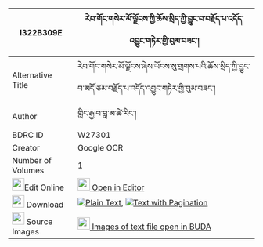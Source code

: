 |I322B309E|རེབ་གོང་གསེར་མོ་ལྗོངས་ཀྱི་ཆོས་སྲིད་ཀྱི་བྱུང་བ་བརྗོད་པ་འདོད་འབྱུང་གཏེར་གྱི་བུམ་བཟང་། 
| --- | --- 
|Alternative Title |རེབ་གོང་གསེར་མོ་ལྗོངས་ཞེས་ཡོངས་སུ་གྲགས་པའི་ཆོས་སྲིད་ཀྱི་བྱུང་བ་མདོ་ཙམ་བརྗོད་པ་འདོད་འབྱུང་གཏེར་གྱི་བུམ་བཟང་།
|Author| གླིང་རྒྱ་བ་བླ་མ་ཚེ་རིང་།
|BDRC ID | W27301
|Creator | Google OCR
|Number of Volumes| 1
|<img width="25" src="https://img.icons8.com/color/25/000000/edit-property.png">Edit Online| [<img width="25" src="https://avatars.githubusercontent.com/u/45091458?s=200&v=4"> Open in Editor](http://editor.openpecha.org/I322B309E)
|<img width="25" src="https://img.icons8.com/fluent/48/000000/download-2.png"/>  Download | [![](https://img.icons8.com/color/20/000000/txt.png)Plain Text](https://github.com/Openpecha/I322B309E/releases/download/v1/reb_gong_ser_mo_jong_kyi_chosi_plain_I322B309E.zip), [![](https://img.icons8.com/color/20/000000/txt.png)Text with Pagination](https://github.com/Openpecha/I322B309E/releases/download/v1/reb_gong_ser_mo_jong_kyi_chosi_pages_I322B309E.zip)
|<img width="25" src="https://img.icons8.com/plasticine/100/000000/pictures-folder.png"/>  Source Images | [<img width="25" src="https://library.bdrc.io/icons/BUDA-small.svg"> Images of text file open in BUDA](https://library.bdrc.io/show/bdr:W27301)